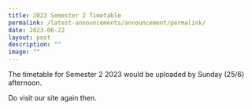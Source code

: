 ```yaml
---
title: 2023 Semester 2 Timetable
permalink: /latest-announcements/announcement/permalink/
date: 2023-06-22
layout: post
description: ""
image: ""
---
```

The timetable for Semester 2 2023 would be uploaded by Sunday (25/6) afternoon. 

Do visit our site again then.